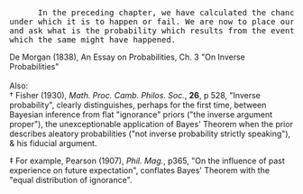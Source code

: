 <pre>      In the preceding chapter, we have calculated the chances of an event, knowing the circumstances </br>under which it is to happen or fail. We are now to place ourselves in an inverted position: we know the event,</br>and ask what is the probability which results from the event in favour of any set of circumstances under </br>which the same might have happened.
</pre>
De Morgan (1838), An Essay on Probabilities, Ch. 3 "On Inverse Probabilities"
</br></br>
Also:</br>
&dagger; Fisher (1930), *Math. Proc. Camb. Philos. Soc.*, **26**, p 528, "Inverse probability", clearly distinguishes, perhaps for the first time, between Bayesian inference from flat "ignorance" priors ("the inverse argument proper"), the unexceptionable application of Bayes' Theorem when the prior describes aleatory probabilities ("not inverse probability strictly speaking"), & his fiducial argument.

&ddagger; For example, Pearson (1907), *Phil. Mag.*, p365, "On the influence of past experience on future expectation", conflates Bayes' Theorem with the "equal distribution of ignorance".
